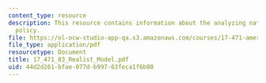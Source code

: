 ```yaml
---
content_type: resource
description: This resource contains information about the analyzing national security
  policy.
file: https://ol-ocw-studio-app-qa.s3.amazonaws.com/courses/17-471-american-national-security-policy-fall-2002/44d2d261bfae077db99763feca1f6b80_17_471_03_Realist_Model.pdf
file_type: application/pdf
resourcetype: Document
title: 17_471_03_Realist_Model.pdf
uid: 44d2d261-bfae-077d-b997-63feca1f6b80
---
```

